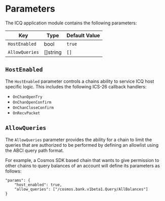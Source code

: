 <!--
order: 3
-->

# Parameters

The ICQ application module contains the following parameters:

| Key              | Type     | Default Value |
|------------------|----------|---------------|
| `HostEnabled`    | bool     | `true`        |
| `AllowQueries`   | []string | `[]`          |

## `HostEnabled`

The `HostEnabled` parameter controls a chains ability to service ICQ host specific logic. This includes the following ICS-26 callback handlers:
- `OnChanOpenTry`
- `OnChanOpenConfirm`
- `OnChanCloseConfirm`
- `OnRecvPacket`

## `AllowQueries`

The `AllowQueries` parameter provides the ability for a chain to limit the queries that are authorized to be performed by defining an allowlist using the ABCI query path format.

For example, a Cosmos SDK based chain that wants to give permission to other chains to query balances of an account will define its parameters as follows:

```
"params": {
    "host_enabled": true,
    "allow_queries": ["/cosmos.bank.v1beta1.Query/AllBalances"]
}
```